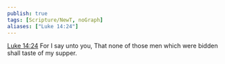 ```yaml
---
publish: true
tags: [Scripture/NewT, noGraph]
aliases: ["Luke 14:24"]
---
```

[Luke 14:24](https://churchofjesuschrist.org/study/scriptures/nt/luke/14?lang=eng&id=p24#p24) For I say unto you, That none of those men which were bidden shall taste of my supper.
